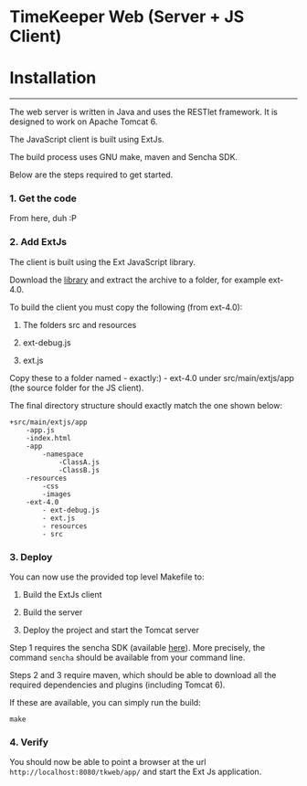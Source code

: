 TimeKeeper Web (Server + JS Client)
==============================

# Installation
--------------------------------

The web server is written in Java and uses the RESTlet framework. It is designed to work on Apache Tomcat 6.

The JavaScript client is built using ExtJs.

The build process uses GNU make, maven and Sencha SDK.

Below are the steps required to get started.

### 1. Get the code

From here, duh :P
  
### 2. Add ExtJs

The client is built using the Ext JavaScript library.

Download the [library](http://www.sencha.com/products/extjs/download/) and extract the archive to a folder, for example ext-4.0.

To build the client you must copy the following (from ext-4.0):

1. The folders src and resources

2. ext-debug.js

3. ext.js

Copy these to a folder named - exactly:) - ext-4.0 under src/main/extjs/app (the source folder for the JS client).

The final directory structure should exactly match the one shown below:

	+src/main/extjs/app
		-app.js
		-index.html
		-app
			-namespace
				-ClassA.js
				-ClassB.js
		-resources
			-css
			-images
		-ext-4.0
			- ext-debug.js
			- ext.js
			- resources
			- src

### 3. Deploy

You can now use the provided top level Makefile to:

1. Build the ExtJs client

2. Build the server

3. Deploy the project and start the Tomcat server

Step 1 requires the sencha SDK (available [here](http://www.sencha.com/products/sdk-tools)).
More precisely, the command `sencha` should be available from your command line.

Steps 2 and 3 require maven, which should be able to download all the required dependencies and plugins (including Tomcat 6).

If these are available, you can simply run the build: 

`make`

### 4. Verify

You should now be able to point a browser at the url `http://localhost:8080/tkweb/app/` and start the Ext Js application.